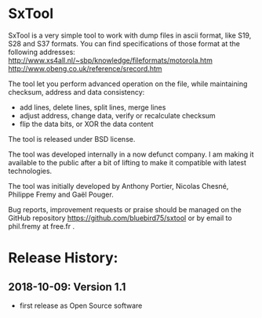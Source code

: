 SxTool 
======

SxTool is a very simple tool to work with dump files in ascii
format, like S19, S28 and S37 formats.
You can find specifications of those format at the following addresses:
http://www.xs4all.nl/~sbp/knowledge/fileformats/motorola.htm
http://www.obeng.co.uk/reference/srecord.htm

The tool let you perform advanced operation on the file, while 
maintaining checksum, address and data consistency:
- add lines, delete lines, split lines, merge lines
- adjust address, change data, verify or recalculate checksum
- flip the data bits, or XOR the data  content

The tool is released under BSD license.

The tool was developed internally in a now defunct company. I am
making it available to the public after a bit of lifting to make
it compatible with latest technologies.

The tool was initially developed by Anthony Portier, Nicolas Chesné,
Philippe Fremy and Gaël Pouger.

Bug reports, improvement requests or praise should be managed on the
GitHub repository https://github.com/bluebird75/sxtool or by email 
to phil.fremy at free.fr .

Release History:
================

2018-10-09: Version 1.1
-----------------------
- first release as Open Source software